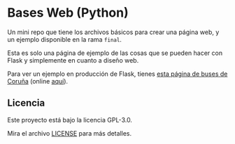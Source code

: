 # Bases Web (Python)

Un mini repo que tiene los archivos básicos para crear una página web, y un ejemplo disponible en la rama `final`.

Esta es solo una página de ejemplo de las cosas que se pueden hacer con Flask y simplemente en cuanto a diseño web.

Para ver un ejemplo en producción de Flask, tienes [esta página de buses de Coruña](https://github.com/delthia/bus-coruna-api) (online [aquí](https://bus.delthia.com/?utm_medium=basesweb)).

## Licencia

Este proyecto está bajo la licencia GPL-3.0.

Mira el archivo [LICENSE](LICENSE) para más detalles.
